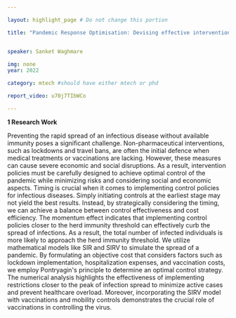 ```yaml
---

layout: highlight_page # Do not change this portion

title: "Pandemic Response Optimisation: Devising effective intervention strategies"


speaker: Sanket Waghmare

img: none
year: 2022

category: mtech #should have either mtech or phd

report_video: u70j7TIbWCo

---
```



**1 Research Work**

Preventing the rapid spread of an infectious disease without available immunity poses a significant 
challenge. Non-pharmaceutical interventions, such as lockdowns and travel bans, are often the initial 
defence when medical treatments or vaccinations are lacking. However, these measures can cause 
severe economic and social disruptions. As a result, intervention policies must be carefully designed 
to achieve optimal control of the pandemic while minimizing risks and considering social and economic 
aspects. Timing is crucial when it comes to implementing control policies for infectious diseases. 
Simply initiating controls at the earliest stage may not yield the best results. Instead, by strategically 
considering the timing, we can achieve a balance between control effectiveness and cost efficiency. 
The momentum effect indicates that implementing control policies closer to the herd immunity 
threshold can effectively curb the spread of infections. As a result, the total number of infected 
individuals is more likely to approach the herd immunity threshold.
We utilize mathematical models like SIR and SIRV to simulate the spread of a pandemic. By formulating 
an objective cost that considers factors such as lockdown implementation, hospitalization expenses, 
and vaccination costs, we employ Pontryagin's principle to determine an optimal control strategy. The 
numerical analysis highlights the effectiveness of implementing restrictions closer to the peak of 
infection spread to minimize active cases and prevent healthcare overload. Moreover, incorporating 
the SIRV model with vaccinations and mobility controls demonstrates the crucial role of vaccinations 
in controlling the virus.